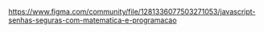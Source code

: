 https://www.figma.com/community/file/1281336077503271053/javascript-senhas-seguras-com-matematica-e-programacao